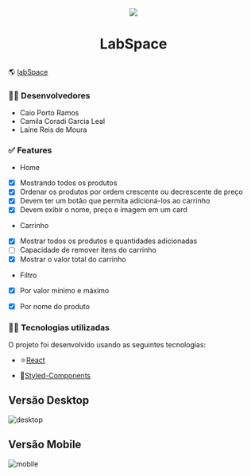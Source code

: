 <div align="center" > <img src="https://img.icons8.com/external-flat-land-kalash/64/000000/external-earth-education-and-science-flat-land-kalash-2.png"/>
 <h1 align="center"><strong>LabSpace</b></strong></h1></div>

 <h2></h2>

🌎 [labSpace](https://www.google.com.br/) 

<h3>👨‍🚀 Desenvolvedores</h3>

 * Caio Porto Ramos
 * Camila Coradi Garcia Leal
 * Laíne Reis de Moura
 
 <h3>✅ Features</h3>
 
 * Home
- [x] Mostrando todos os produtos
- [x] Ordenar os produtos por ordem crescente ou decrescente de preço
- [x] Devem ter um botão que permita adicioná-los ao carrinho
- [x] Devem exibir o nome, preço e imagem em um card

 * Carrinho 
 - [x] Mostrar todos os produtos e quantidades adicionadas
 - [ ] Capacidade de remover itens do carrinho
 - [x] Mostrar o valor total do carrinho
 
 * Filtro
  - [x] Por valor mínimo e máximo
  - [x] Por nome do produto
 

<h3>👨‍💻 Tecnologias utilizadas</h3>

O projeto foi desenvolvido usando as seguintes tecnologias:

* ⚛️[React](https://pt-br.reactjs.org/docs/getting-started.html) 

* 💅[Styled-Components](https://styled-components.com/docs)


<h2>Versão Desktop</h2>

![desktop](https://user-images.githubusercontent.com/93163329/154706172-f7b2ac72-02d0-4909-918e-4d3a4076c807.JPG)


<h2>Versão Mobile</h2>

![mobile](https://user-images.githubusercontent.com/93163329/154706250-3019c7a5-7514-4914-b9ba-5f9c0e7cfb3e.JPG)









